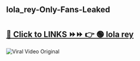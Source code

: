 
 ## lola_rey-Only-Fans-Leaked

# <h2><a href="https://clipsfans.com/lola_rey&ref=git">🔗 Click to LINKS ⏩⏩ 👉 🟢 lola rey </a></h2>

<a href="https://clipsfans.com/lola_rey&ref=git" rel="nofollow" data-target="animated-image.originalLink"><img src="https://i.ibb.co.com/xMMVF88/686577567.gif" alt="Viral Video Original" style="max-width: 100%; display: inline-block;" data-target="animated-image.originalImage"></a>
